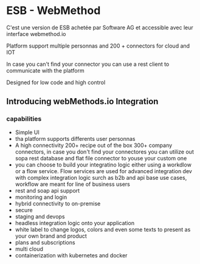 # ESB - WebMethod

C'est une version de ESB achetée par Software AG et accessible avec leur interface webmethod.io

Platform support multiple personnas and 200 + connectors for cloud and IOT

In case you can't find your connector you can use a rest client to communicate with the platform

Designed for low code and high control

## Introducing webMethods.io Integration

### capabilities

* Simple UI
* tha platform supports differents user personnas
* A high connectivity 200+ recipe out of the box 300+ company connectors, in case you don't find your connectores you can utilize out sopa rest database and flat file connector to youse your custom one
* you can choose to build your integratino logic either using a workdlow or a flow service. Flow services are used for advanced integration dev with complex integration logic surch as b2b and api base use cases, workflow are meant for line of business users
* rest and soap api support
* monitoring and login
* hybrid connectivity to on-premise
* secure
* staging and devops
* headless integration logic onto your application
* white label to change logos, colors and even some texts to present as your own brand and product
* plans and subscriptions
* multi cloud
* containerization with kubernetes and docker
